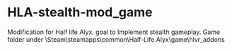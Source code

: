 # HLA-stealth-mod_game
Modification for Half life Alyx. goal to Implement stealth gameplay. Game folder under \Steam\steamapps\common\Half-Life Alyx\game\hlvr_addons
